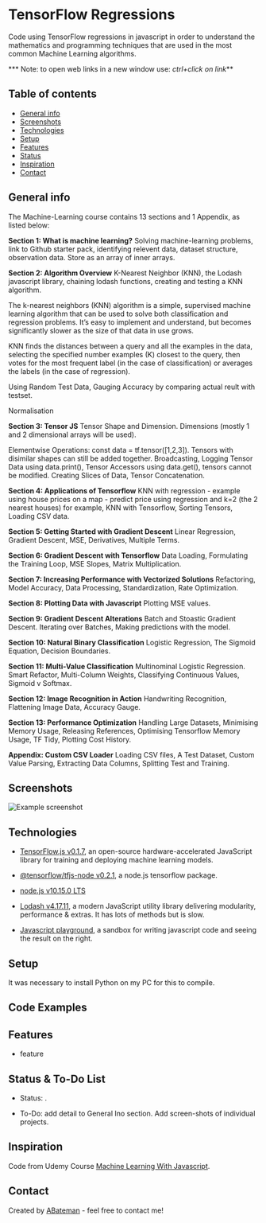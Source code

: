 # TensorFlow Regressions

Code using TensorFlow regressions in javascript in order to understand the mathematics and programming techniques that are used in the most common Machine Learning algorithms.

*** Note: to open web links in a new window use: _ctrl+click on link_**

## Table of contents

* [General info](#general-info)
* [Screenshots](#screenshots)
* [Technologies](#technologies)
* [Setup](#setup)
* [Features](#features)
* [Status](#status)
* [Inspiration](#inspiration)
* [Contact](#contact)

## General info

The Machine-Learning course contains 13 sections and 1 Appendix, as listed below:

**Section 1: What is machine learning?** Solving machine-learning problems, link to Github starter pack, identifying relevent data, dataset structure, observation data. Store as an array of inner arrays.

**Section 2: Algorithm Overview** K-Nearest Neighbor (KNN), the Lodash javascript library, chaining lodash functions, creating and testing a KNN algorithm.

The k-nearest neighbors (KNN) algorithm is a simple, supervised machine learning algorithm that can be used to solve both classification and regression problems. It’s easy to implement and understand, but becomes significantly slower as the size of that data in use grows.

KNN finds the distances between a query and all the examples in the data, selecting the specified number examples (K) closest to the query, then votes for the most frequent label (in the case of classification) or averages the labels (in the case of regression).

Using Random Test Data, Gauging Accuracy by comparing actual reult with testset.

Normalisation

**Section 3: Tensor JS** Tensor Shape and Dimension. Dimensions (mostly 1 and 2 dimensional arrays will be used).

Elementwise Operations: const data = tf.tensor([1,2,3]). Tensors with disimilar shapes can still be added together. Broadcasting, Logging Tensor Data using data.print(), Tensor Accessors using data.get(), tensors cannot be modified. Creating Slices of Data, Tensor Concatenation.

**Section 4: Applications of Tensorflow** KNN with regression - example using house prices on a map - predict price using regression and k=2 (the 2 nearest houses) for example, KNN with Tensorflow, Sorting Tensors, Loading CSV data.

**Section 5: Getting Started with Gradient Descent** Linear Regression, Gradient Descent, MSE, Derivatives, Multiple Terms.

**Section 6: Gradient Descent with Tensorflow** Data Loading, Formulating the Training Loop, MSE Slopes, Matrix Multiplication.

**Section 7: Increasing Performance with Vectorized Solutions** Refactoring, Model Accuracy, Data Processing, Standardization, Rate Optimization.

**Section 8: Plotting Data with Javascript** Plotting MSE values.

**Section 9: Gradient Descent Alterations** Batch and Stoastic Gradient Descent. Iterating over Batches, Making predictions with the model.

**Section 10: Natural Binary Classification** Logistic Regression, The Sigmoid Equation, Decision Boundaries.

**Section 11: Multi-Value Classification** Multinominal Logistic Regression. Smart Refactor, Multi-Column Weights, Classifying Continuous Values, Sigmoid v Softmax.

**Section 12: Image Recognition in Action** Handwriting Recognition, Flattening Image Data, Accuracy Gauge.

**Section 13: Performance Optimization** Handling Large Datasets, Minimising Memory Usage, Releasing References, Optimising Tensorflow Memory Usage, TF Tidy, Plotting Cost History.

**Appendix: Custom CSV Loader** Loading CSV files, A Test Dataset, Custom Value Parsing, Extracting Data Columns, Splitting Test and Training.

## Screenshots

![Example screenshot](./img/.png)

## Technologies

* [TensorFlow.js v0.1.7](https://js.tensorflow.org/), an open-source hardware-accelerated JavaScript library for training and deploying machine learning models.

* [@tensorflow/tfjs-node v0.2.1](https://www.npmjs.com/package/@tensorflow/tfjs-node), a node.js tensorflow package.

* [node.js v10.15.0 LTS](https://nodejs.org)

* [Lodash v4.17.11](https://lodash.com/), a modern JavaScript utility library delivering modularity, performance & extras. It has lots of methods but is slow.

* [Javascript playground](https://stephengrider.github.io/JSPlaygrounds/), a sandbox for writing javascript code and seeing the result on the right.

## Setup

It was necessary to install Python on my PC for this to compile.

## Code Examples

## Features

* feature

## Status & To-Do List

* Status: .

* To-Do: add detail to General Ino section. Add screen-shots of individual projects.

## Inspiration

Code from Udemy Course [Machine Learning With Javascript](https://www.udemy.com/machine-learning-with-javascript/learn/v4/content).

## Contact

Created by [ABateman](https://www.andrewbateman.org) - feel free to contact me!

